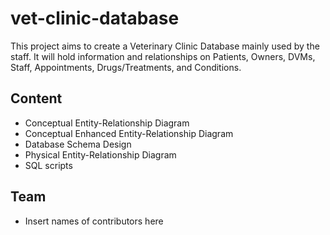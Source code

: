 # vet-clinic-database

This project aims to create a Veterinary Clinic Database mainly used by the staff. It will hold information and relationships on Patients, Owners, DVMs, Staff, Appointments, Drugs/Treatments, and Conditions.

## Content
- Conceptual Entity-Relationship Diagram
- Conceptual Enhanced Entity-Relationship Diagram
- Database Schema Design
- Physical Entity-Relationship Diagram
- SQL scripts

## Team
- Insert names of contributors here
